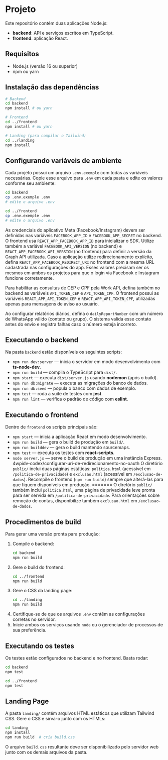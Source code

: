 # Projeto

Este repositório contém duas aplicações Node.js:

- **backend**: API e serviços escritos em TypeScript.
- **frontend**: aplicação React.

## Requisitos

- Node.js (versão 16 ou superior)
- npm ou yarn

## Instalação das dependências

```bash
# Backend
cd backend
npm install # ou yarn

# Frontend
cd ../frontend
npm install # ou yarn

# Landing (para compilar o Tailwind)
cd ../landing
npm install
```

## Configurando variáveis de ambiente

Cada projeto possui um arquivo `.env.exemple` com todas as variáveis necessárias.
Copie esse arquivo para `.env` em cada pasta e edite os valores conforme seu ambiente:

```bash
cd backend
cp .env.exemple .env
# edite o arquivo .env

cd ../frontend
cp .env.exemple .env
# edite o arquivo .env
```

As credenciais do aplicativo Meta (Facebook/Instagram) devem ser definidas nas
variáveis `FACEBOOK_APP_ID` e `FACEBOOK_APP_SECRET` no backend. O frontend usa
`REACT_APP_FACEBOOK_APP_ID` para inicializar o SDK. Utilize também a variável
`FACEBOOK_API_VERSION` (no backend) e `REACT_APP_FACEBOOK_API_VERSION` (no
frontend) para definir a versão da Graph API utilizada. Caso a aplicação
utilize redirecionamento explícito, defina `REACT_APP_FACEBOOK_REDIRECT_URI`
no frontend com a mesma URL cadastrada nas configurações do app. Esses valores
precisam ser os mesmos em ambos os projetos para que o login via Facebook e
Instagram funcione corretamente.

Para habilitar as consultas de CEP e CPF pela Work API, defina também no backend
as variáveis `API_TOKEN_CEP` e `API_TOKEN_CPF`. O frontend possui as variáveis
`REACT_APP_API_TOKEN_CEP` e `REACT_APP_API_TOKEN_CPF`, utilizadas apenas para
mensagens de aviso ao usuário.

Ao configurar relatórios diários, defina o `dailyReportNumber` com um número de
WhatsApp válido (contato ou grupo). O sistema valida esse contato antes do
envio e registra falhas caso o número esteja incorreto.

## Executando o backend

Na pasta `backend` estão disponíveis os seguintes scripts:

- `npm run dev:server` &mdash; inicia o servidor em modo desenvolvimento com **ts-node-dev**.
- `npm run build` &mdash; compila o TypeScript para `dist/`.
- `npm start` &mdash; executa `dist/server.js` usando **nodemon** (após o build).
- `npm run db:migrate` &mdash; executa as migrações do banco de dados.
- `npm run db:seed` &mdash; popula o banco com dados de exemplo.
- `npm test` &mdash; roda a suite de testes com **jest**.
- `npm run lint` &mdash; verifica o padrão de código com **eslint**.

## Executando o frontend

Dentro de `frontend` os scripts principais são:

- `npm start` &mdash; inicia a aplicação React em modo desenvolvimento.
- `npm run build` &mdash; gera o build de produção em `build/`.
- `npm run builddev` &mdash; gera o build mantendo sourcemaps.
- `npm test` &mdash; executa os testes com **react-scripts**.
- `node server.js` &mdash; serve o build de produção em uma instância Express.
4wpidv-codex/configurar-uri-de-redirecionamento-no-oauth
O diretório `public/` inclui duas páginas estáticas: `politica.html` (acessível em `/politica-de-privacidade`) e `exclusao.html` (acessível em `/exclusao-de-dados`). Recompile o frontend (`npm run build`) sempre que alterá-las para que fiquem disponíveis em produção.
=======
O diretório `public/` também inclui `politica.html`, uma página de privacidade leve pronta para ser servida em `/politica-de-privacidade`.
Para orientações sobre remoção de contas, disponibilize também `exclusao.html` em `/exclusao-de-dados`.


## Procedimentos de build

Para gerar uma versão pronta para produção:

1. Compile o backend:
   ```bash
   cd backend
   npm run build
   ```
2. Gere o build do frontend:
   ```bash
   cd ../frontend
   npm run build
   ```
3. Gere o CSS da landing page:
   ```bash
   cd ../landing
   npm run build
   ```
4. Certifique-se de que os arquivos `.env` contêm as configurações corretas no servidor.
5. Inicie ambos os serviços usando `node` ou o gerenciador de processos de sua preferência.

## Executando os testes

Os testes estão configurados no backend e no frontend. Basta rodar:

```bash
cd backend
npm test

cd ../frontend
npm test
```

## Landing Page

A pasta `landing/` contém arquivos HTML estáticos que utilizam Tailwind CSS.
Gere o CSS e sirva-o junto com os HTMLs:

```bash
cd landing
npm install
npm run build  # cria build.css
```

O arquivo `build.css` resultante deve ser disponibilizado pelo servidor web junto com os demais arquivos da pasta.
